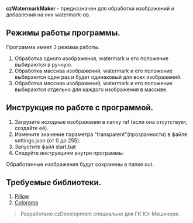 **czWatermarkMaker** - предназначен для обработки изображений и добавления на них watermark-ов.

## Режимы работы программы.
Программа имеет 3 режима работы.

1. Обработка одного изображения, watermark и его положение выбираются в ручную.
2. Обработка массива изображений, watermark и его положение выбираются один раз и будет одинаковый для всех изображений.
3. Обработка массива изображений, watermark и его положение выбираются отдельно для каждого изображения в массиве.

## Инструкция по работе с программой.
1. Загрузите исходные изображения в папку ref (если она отсутствует, создайте её).
2. Измените значение параметра "transparent"(прозрачности) в файле settings.json (от 0 до 255).
3. Запустите файл start.bat
4. Следуйте инструкциям внутри программы.

Обработанные изображения будут сохранены в папке out.

## Требуемые библиотеки.
1. [Pillow](https://pypi.org/project/Pillow/)
2. [Colorama](https://pypi.org/project/colorama/)

> Разработано czDevelopment специально для ГК Юг Машинери.

